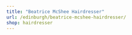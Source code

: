 ```yaml
---
title: "Beatrice McShee Hairdresser"
url: /edinburgh/beatrice-mcshee-hairdresser/
shop: hairdresser
---
```

